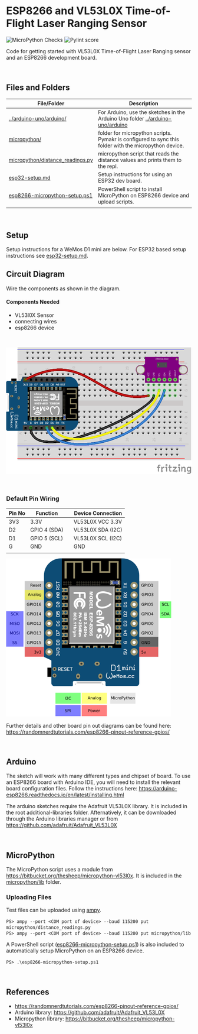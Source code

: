 # ESP8266 and VL53L0X Time-of-Flight Laser Ranging Sensor

![MicroPython Checks](../../../workflows/MicroPython%20Checks/badge.svg) ![Pylint score](../../../blob/badges/.github/badges/micropythonpylint.svg)

Code for getting started with VL53L0X Time-of-Flight Laser Ranging sensor and an ESP8266 development board.

<br />

## Files and Folders

| File/Folder | Description |
|--- | --- |
| [../arduino-uno/arduino/](arduino/) | For Arduino, use the sketches in the Arduino Uno folder [../arduino-uno/arduino](../arduino-uno/arduino) |
| [micropython/](micropython/) | folder for micropython scripts. Pymakr is configured to sync this folder with the micropython device. |
| [micropython/distance_readings.py](micropython/distance_readings.py) | micropython script that reads the distance values and prints them to the repl. |
| [esp32-setup.md](esp32-setup.md) | Setup instructions for using an ESP32 dev board. |
| [esp8266-micropython-setup.ps1](esp8266-micropython-setup.ps1) | PowerShell script to install MicroPython on ESP8266 device and upload scripts. |
|  |  |

<br />

## Setup

Setup instructions for a WeMos D1 mini are below. For ESP32 based setup instructions see [esp32-setup.md](esp32-setup.md).

## Circuit Diagram

Wire the components as shown in the diagram.

<!-- #TODO schematic diagram -->
<!-- ![circuit diagram](assets/esp8266-vl53l0x-sensor-circuit-diagram_schem.svg) -->

#### Components Needed

* VL53l0X Sensor
* connecting wires
* esp8266 device

<br />

![breadboard diagram](assets/esp8266-vl53l0x-sensor-circuit-diagram_bb.png)

<br />

### Default Pin Wiring

| Pin No | Function |  | Device Connection |
| --- | --- | --- | --- |
| 3V3 | 3.3V |  | VL53L0X VCC 3.3V |
| D2 | GPIO 4 (SDA) |  | VL53L0X SDA (I2C) |
| D1 | GPIO 5 (SCL) |  | VL53L0X SCL (I2C) |
| G | GND |  | GND |
|  |  |  |  |

![pin diagram](assets/wemos-d1-mini-pinout.png)

Further details and other board pin out diagrams can be found here: https://randomnerdtutorials.com/esp8266-pinout-reference-gpios/

<br />

## Arduino

The sketch will work with many different types and chipset of board. To use an ESP8266 board with Arduino IDE, you will need to install the relevant board configuration files. Follow the instructions here: https://arduino-esp8266.readthedocs.io/en/latest/installing.html

The arduino sketches require the Adafruit VL53L0X library. It is included in the root additional-libraries folder. Afternatively, it can be downloaded through the Arduino libraries manager or from https://github.com/adafruit/Adafruit_VL53L0X

<br />

## MicroPython

The MicroPython script uses a module from https://bitbucket.org/thesheep/micropython-vl53l0x. It is included in the [micropython/lib](micropython/lib) folder.

### Uploading Files

Test files can be uploaded using [ampy](https://learn.adafruit.com/micropython-basics-load-files-and-run-code/install-ampy).

```pwsh
PS> ampy --port <COM port of device> --baud 115200 put micropython/distance_readings.py
PS> ampy --port <COM port of device> --baud 115200 put micropython/lib
```

A PowerShell script ([esp8266-micropython-setup.ps1](esp8266-micropython-setup.ps1)) is also included to automatically setup MicroPython on an ESP8266 device.

```pwsh
PS> .\esp8266-micropython-setup.ps1
```

<br />

## References

- https://randomnerdtutorials.com/esp8266-pinout-reference-gpios/
- Arduino library: https://github.com/adafruit/Adafruit_VL53L0X
- Micropython library: https://bitbucket.org/thesheep/micropython-vl53l0x
